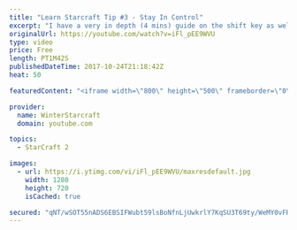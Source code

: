 ```yaml
---
title: "Learn Starcraft Tip #3 - Stay In Control"
excerpt: "I have a very in depth (4 mins) guide on the shift key as well here https://www.youtube.com/watch?v=7x9pHr544oY"
originalUrl: https://youtube.com/watch?v=iFl_pEE9WVU
type: video
price: Free
length: PT1M42S
publishedDateTime: 2017-10-24T21:18:42Z
heat: 50

featuredContent: "<iframe width=\"800\" height=\"500\" frameborder=\"0\" src=\"https://www.youtube.com/embed/iFl_pEE9WVU\" allow=\"accelerometer; autoplay; encrypted-media; gyroscope; picture-in-picture\" allowfullscreen></iframe>"

provider:
  name: WinterStarcraft
  domain: youtube.com

topics:
  - StarCraft 2

images:
  - url: https://i.ytimg.com/vi/iFl_pEE9WVU/maxresdefault.jpg
    width: 1280
    height: 720
    isCached: true

secured: "qNT/wSOT55nADS6EBSIFWubt59lsBoNfnLjUwkrlY7KqSU3T69ty/WeMY0vFRJSHus3ZzOSczcgcUk9mHV+b8dcp1NBpIKgP0P6Fdhe3VdEjB90oOIS/RpQW1QvS8hBK7uTmpdMfYjCyDjVBfnpaNopvfkLH3HM+VmGZ18C9oittM+D9skaOy9gKDoAJ78WE9iLh6LZHEbtigiHCVuIRtZDDj3Qr7jV5AA158+IxD34VlH3d9RXRYDJPm0xM9SsYhkWFFDlqrMMaca35jqmOyDo4o3zj8SdJIroX9aeGKVVEJ9DHc5eS/jP7hkgRceervuj9N87NjB+uTZ1m3EIATZxYwHF9FE3l+RIa9IvJ//IIUelqrHNPldDu8QlDDk01COZU7TfeA/kzri9EPl5hje0JqZcnL5wcoVslr/2N0YQ=;57WNdECYhrxd22eBBdi1EQ=="
---
```


